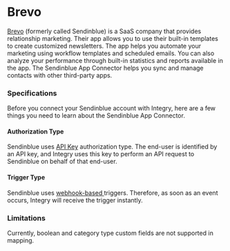 # Brevo

[Brevo](https://www.integry.io/apps/sendinblue) (formerly called Sendinblue) is a SaaS company that provides relationship marketing. Their app allows you to use their built-in templates to create customized newsletters. The app helps you automate your marketing using workflow templates and scheduled emails. You can also analyze your performance through built-in statistics and reports available in the app. The Sendinblue App Connector helps you sync and manage contacts with other third-party apps.&#x20;

### Specifications  <a href="#h_01hqrsyszwp9v28gdg4gke5kcg" id="h_01hqrsyszwp9v28gdg4gke5kcg"></a>

Before you connect your Sendinblue account with Integry, here are a few things you need to learn about the Sendinblue App Connector.&#x20;

#### Authorization Type  <a href="#h_01hqrsyszw1j97f4wsne703n8w" id="h_01hqrsyszw1j97f4wsne703n8w"></a>

Sendinblue uses [API Key](https://support.integry.io/hc/en-us/articles/11112617800985-Authentication-Types-Supported-in-Integry) authorization type. The end-user is identified by an API key, and Integry uses this key to perform an API request to Sendinblue on behalf of that end-user.&#x20;

#### Trigger Type <a href="#h_01hqrsyszw51cxxz5ptwb34npj" id="h_01hqrsyszw51cxxz5ptwb34npj"></a>

Sendinblue uses [webhook-based ](https://tray.io/documentation/connectors/triggers/webhook-trigger/)triggers. Therefore, as soon as an event occurs, Integry will receive the trigger instantly.&#x20;

### Limitations <a href="#h_01hqrsyszwyt5nba3303wjtmeg" id="h_01hqrsyszwyt5nba3303wjtmeg"></a>

Currently, boolean and category type custom fields are not supported in mapping.
